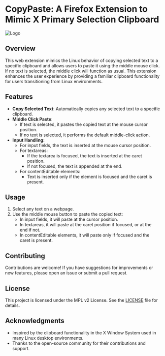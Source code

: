 # CopyPaste: A Firefox Extension to Mimic X Primary Selection Clipboard

![Logo](icons/logo.svg)

## Overview

This web extension mimics the Linux behavior of copying selected text to a specific clipboard and allows users to paste it using the middle mouse click. If no text is selected, the middle click will function as usual. This extension enhances the user experience by providing a familiar clipboard functionality for users transitioning from Linux environments.

## Features

- **Copy Selected Text**: Automatically copies any selected text to a specific clipboard.
- **Middle Click Paste**: 
  - If text is selected, it pastes the copied text at the mouse cursor position.
  - If no text is selected, it performs the default middle-click action.
- **Input Handling**:
  - For input fields, the text is inserted at the mouse cursor position.
  - For textareas:
    - If the textarea is focused, the text is inserted at the caret position.
    - If not focused, the text is appended at the end.
  - For contentEditable elements:
    - Text is inserted only if the element is focused and the caret is present.

## Usage

1. Select any text on a webpage.
2. Use the middle mouse button to paste the copied text:
   - In input fields, it will paste at the cursor position.
   - In textareas, it will paste at the caret position if focused, or at the end if not.
   - In contentEditable elements, it will paste only if focused and the caret is present.

## Contributing

Contributions are welcome! If you have suggestions for improvements or new features, please open an issue or submit a pull request.

## License

This project is licensed under the MPL v2 License. See the [LICENSE](LICENSE) file for details.

## Acknowledgments

- Inspired by the clipboard functionality in the X Window System used in many Linux desktop environments.
- Thanks to the open-source community for their contributions and support.
